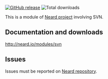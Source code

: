 [![GitHub release](https://img.shields.io/github/release/crazy-max/neard-bin-svn.svg?style=flat-square)](https://github.com/crazy-max/neard-bin-svn/releases/latest)
![Total downloads](https://img.shields.io/github/downloads/crazy-max/neard-bin-svn/total.svg?style=flat-square)

This is a module of [Neard project](https://github.com/crazy-max/neard) involving SVN.

## Documentation and downloads

http://neard.io/modules/svn

## Issues

Issues must be reported on [Neard repository](https://github.com/crazy-max/neard/issues).
